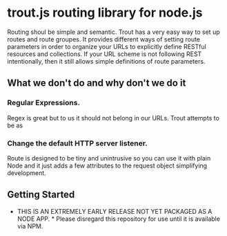 # trout.js routing library for node.js #


Routing shoul be simple and semantic. Trout has a very easy
way to set up routes and route groupes. It provides different ways of 
setting route parameters in order to organize your URLs to explicitly 
define RESTful resources and collections. If your URL scheme is not
following REST intentionally, then it still allows simple definitions
of route parameters.


## What we don't do and why don't we do it ##

### Regular Expressions. ###

Regex is great but to us it should not belong in our URLs. 
Trout attempts to be as 

### Change the default HTTP server listener. ###

Route is designed to be tiny and unintrusive so you can use it with
plain Node and it just adds a few attributes to the request object
simplifying development.


## Getting Started ##

 * THIS IS AN EXTREMELY EARLY RELEASE NOT YET PACKAGED AS A NODE APP. *
 Please disregard this repository for use until it is available via NPM.
